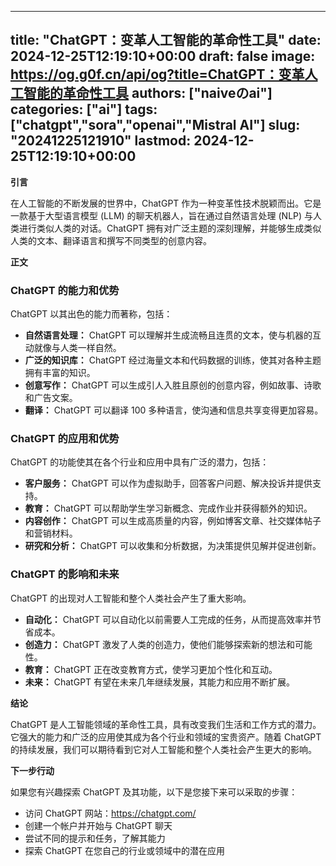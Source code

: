 
---
title: "ChatGPT：变革人工智能的革命性工具"
date: 2024-12-25T12:19:10+00:00
draft: false
image: https://og.g0f.cn/api/og?title=ChatGPT：变革人工智能的革命性工具
authors: ["naiveのai"]
categories: ["ai"]
tags: ["chatgpt","sora","openai","Mistral AI"]
slug: "20241225121910"
lastmod: 2024-12-25T12:19:10+00:00
---
**引言**

在人工智能的不断发展的世界中，ChatGPT 作为一种变革性技术脱颖而出。它是一款基于大型语言模型 (LLM) 的聊天机器人，旨在通过自然语言处理 (NLP) 与人类进行类似人类的对话。ChatGPT 拥有对广泛主题的深刻理解，并能够生成类似人类的文本、翻译语言和撰写不同类型的创意内容。

**正文**

### ChatGPT 的能力和优势

ChatGPT 以其出色的能力而著称，包括：

- **自然语言处理：** ChatGPT 可以理解并生成流畅且连贯的文本，使与机器的互动就像与人类一样自然。
- **广泛的知识库：** ChatGPT 经过海量文本和代码数据的训练，使其对各种主题拥有丰富的知识。
- **创意写作：** ChatGPT 可以生成引人入胜且原创的创意内容，例如故事、诗歌和广告文案。
- **翻译：** ChatGPT 可以翻译 100 多种语言，使沟通和信息共享变得更加容易。

### ChatGPT 的应用和优势

ChatGPT 的功能使其在各个行业和应用中具有广泛的潜力，包括：

- **客户服务：** ChatGPT 可以作为虚拟助手，回答客户问题、解决投诉并提供支持。
- **教育：** ChatGPT 可以帮助学生学习新概念、完成作业并获得额外的知识。
- **内容创作：** ChatGPT 可以生成高质量的内容，例如博客文章、社交媒体帖子和营销材料。
- **研究和分析：** ChatGPT 可以收集和分析数据，为决策提供见解并促进创新。

### ChatGPT 的影响和未来

ChatGPT 的出现对人工智能和整个人类社会产生了重大影响。

- **自动化：** ChatGPT 可以自动化以前需要人工完成的任务，从而提高效率并节省成本。
- **创造力：** ChatGPT 激发了人类的创造力，使他们能够探索新的想法和可能性。
- **教育：** ChatGPT 正在改变教育方式，使学习更加个性化和互动。
- **未来：** ChatGPT 有望在未来几年继续发展，其能力和应用不断扩展。

**结论**

ChatGPT 是人工智能领域的革命性工具，具有改变我们生活和工作方式的潜力。它强大的能力和广泛的应用使其成为各个行业和领域的宝贵资产。随着 ChatGPT 的持续发展，我们可以期待看到它对人工智能和整个人类社会产生更大的影响。

**下一步行动**

如果您有兴趣探索 ChatGPT 及其功能，以下是您接下来可以采取的步骤：

- 访问 ChatGPT 网站：https://chatgpt.com/
- 创建一个帐户并开始与 ChatGPT 聊天
- 尝试不同的提示和任务，了解其能力
- 探索 ChatGPT 在您自己的行业或领域中的潜在应用